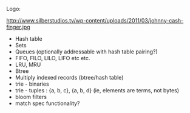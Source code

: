 Logo:

http://www.silberstudios.tv/wp-content/uploads/2011/03/johnny-cash-finger.jpg

 * Hash table
 * Sets
 * Queues (optionally addressable with hash table pairing?)
  * FIFO, FILO, LILO, LIFO etc etc.
  * LRU, MRU
 * Btree
 * Multiply indexed records (btree/hash table)
 * trie - binaries
 * trie - tuples : {a, b, c}, {a, b, d} (ie, elements are terms, not bytes)
 * bloom filters
 * match spec functionality?

